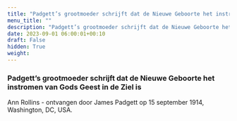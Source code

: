 ```yaml
---
title: "Padgett’s grootmoeder schrijft dat de Nieuwe Geboorte het instromen van Gods Geest in de Ziel is"
menu_title: ""
description: "Padgett’s grootmoeder schrijft dat de Nieuwe Geboorte het instromen van Gods Geest in de Ziel is"
date: 2023-09-01 06:00:01+00:10
draft: False
hidden: True
weight:
---
```

### Padgett’s grootmoeder schrijft dat de Nieuwe Geboorte het instromen van Gods Geest in de Ziel is

Ann Rollins - ontvangen door James Padgett op 15 september 1914, Washington, DC, USA.
